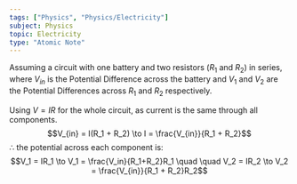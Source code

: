 ```yaml
---
tags: ["Physics", "Physics/Electricity"]
subject: Physics
topic: Electricity
type: "Atomic Note"
---
```


Assuming a circuit with one battery and two resistors ($R_1$ and $R_2$) in series, where $V_{in}$ is the Potential Difference across the battery and $V_1$ and $V_2$ are the Potential Differences across $R_1$ and $R_2$ respectively.


Using $V=IR$ for the whole circuit, as current is the same through all components.
$$V_{in} = I(R_1 + R_2) \to I = \frac{V_{in}}{R_1 + R_2}$$
$\therefore$ the potential across each component is:
$$V_1 = IR_1 \to V_1 = \frac{V_in}{R_1+R_2}R_1 \quad \quad V_2 = IR_2 \to V_2 = \frac{V_{in}}{R_1 + R_2}R_2$$
